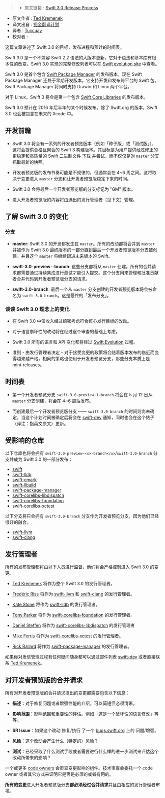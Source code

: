 >* 原文链接 : [Swift 3.0 Release Process](https://swift.org/blog/swift-3-0-release-process/)
* 原文作者 : [Ted Kremenek](https://github.com/tkremenek/)
* 译文出自 : [掘金翻译计划](https://github.com/xitu/gold-miner)
* 译者 : [Tuccuay](https://github.com/Tuccuay)
* 校对者 :


这篇文章讲述了 Swift 3.0 的目标、发布进程和预计的时间表。

Swift 3.0 是一个不兼容 Swift 2.2 语法的大版本更新。它对于语法和基本库有根本性的改变。Swift 3.0 实现的完整修改列表可以在 [Swift evolution site](https://github.com/apple/swift-evolution#implemented-proposals-for-swift-3) 中查看。

Swift 3.0 是首个包含 [Swift Package Manager](https://swift.org/package-manager/) 的发布版本。现在 Swift Package Manager 还处于早期开发版本，它支持开发和发布跨平台的 Swift 包。Swift Package Manager 将同时支持 Drawin 和 Linux 两个平台。

对于 Linux，Swift 3 将会是第一个包含 [Swift Core Libraries](https://swift.org/core-libraries/) 的发布版本。

Swift 3.0 预计在 2016 年后半年的某个时候发布。除了 Swift.org 的版本，Swift 3.0 也会被包含在未来的 Xcode 中。

## 开发前瞻

* Swift 3.0 将会有一系列的开发者预览版本（例如「种子版」或「测试版」），这将会提供合格且聚合的 Swift 3 构建版本。其目标是为用户提供经过修正的更稳定和高质量的 Swift 二进制文件 [下载](https://swift.org/download) 并尝试，而不仅仅是对 `master` 分支抓取最新的快照。

* 开发者预览版的发布节奏可能是不规律的，但通常会在 4~6 周之间。这将取决于变更进入 `master` 分支和让开发者预览版稳定下来的时间。

* Swift 3.0 会将最后一个开发者预览版的分支标记为 "GM" 版本。

* 进入开发者预览版的内容将由选出的发行管理者（见下文）管理。

## 了解 Swift 3.0 的变化

### 分支

* **master**: Swift 3.0 的开发都发生在 `master`。所有的改动都将合并到 `master` 并被作为 Swift 3.0 最终版本的一部分直到最后一个开发者预览版本分支被创建。并且这个 `master` 将继续跟进未来版本的 Swift。

* **swift-3.0-preview--branch**: 这些分支都将从 `master` 创建。所有的合并请求都需要通过持续集成进行测试才能引入提交。这个分支用来管理和批准贡献者合并代码到开发者预览版分支的请求。

* **swift-3.0-branch**: 最后一个从 `master` 分支创建的开发者预览版本将会被命名为 `swift-3.0-branch`。这是最终的「发布分支」。

### 谈谈 Swift 3.0 理念上的变化

* 在 Swift 3.0 中仅收入经过缜密考虑符合核心发行目标的改动。

* 对于语言崩坏性的改动将在经过逐个审查的基础上考虑。

* Swift 3.0 所有的语言和 API 变化都将经过 [Swift Evolution](https://github.com/apple/swift-evolution) 过程。

* 准则 - 由发行管理者决定 - 对于接受变更的政策将会随着版本发布的临近而变得越来越严格，相同的策略也使用于开发者预览分支，那些分支本质上是 mini-releases。

## 时间表

* 第一个开发者预览分支 `swift-3.0-preview-1-branch` 将会在 5 月 12 日从 `master` 分支创建，将会在 4~6 周后发布。

* 而创建最后一个开发者预览版分支 —— `swift-3.0-branch` 的时间则尚未确定。当这个计划时间被确定后将会在 [swift-dev](https://lists.swift.org/mailman/listinfo/swift-dev) 通知，同时也会在这个帖子（译注：指英文原文）更新。

## 受影响的仓库

以下仓库也将会拥有 `swift-3.0-preview-<x>-branch</x>`/`swift-3.0-branch` 分支并成为 Swift 3.0 的一部分发布：

* [swift](https://github.com/apple/swift)
* [swift-lldb](https://github.com/apple/swift-lldb)
* [swift-cmark](https://github.com/apple/swift-cmark)
* [swift-llbuild](https://github.com/apple/swift-llbuild)
* [swift-package-manager](https://github.com/apple/swift-package-manager)
* [swift-corelibs-libdispatch](https://github.com/apple/swift-corelibs-libdispatch)
* [swift-corelibs-foundation](https://github.com/apple/swift-corelibs-foundation)
* [swift-corelibs-xctest](https://github.com/apple/swift-corelibs-xctest)

以下分支将只会拥有 `swift-3.0-branch` 分支作为开发者预览分支，因为他们已经很好的融合。

*   [swift-llvm](https://github.com/apple/swift-llvm)
*   [swift-clang](https://github.com/apple/swift-clang)

## 发行管理者

所有的发布管理都将由以下人员进行监督，他们将会严格控制进入 Swift 3.0 的变更。

* [Ted Kremenek](https://github.com/tkremenek) 将作为整个 Swift 3.0 的发行管理者。

*   [Frédéric Riss](https://github.com/fredriss) 将作为 [swift-llvm](https://github.com/apple/swift-llvm) 和 [swift-clang](https://github.com/apple/swift-clang) 的发行管理者。　

*   [Kate Stone](https://github.com/k8stone) 将作为 [swift-lldb](https://github.com/apple/swift-lldb) 的发行管理者。

*   [Tony Parker](https://github.com/parkera) 将作为 [swift-corelibs-foundation](https://github.com/apple/swift-corelibs-foundation) 的发行管理者。

*   [Daniel Steffen](https://github.com/das) 将作为 [swift-corelibs-libdispatch](https://github.com/apple/swift-corelibs-libdispatch) 的发行管理者

*   [Mike Ferris](https://github.com/mike-ferris-apple) 将作为 [swift-corelibs-xctest](https://github.com/apple/swift-corelibs-xctest) 的发行管理者。

*   [Rick Ballard](https://github.com/rballard) 将作为 [swift-package-manager](https://github.com/apple/swift-package-manager) 的发行管理者。

如果你对发信管理过程有任何疑问随身都可以通过邮件列表 [swift-dev](https://lists.swift.org/mailman/listinfo/swift-dev) 或者直接联系 [Ted Kremenek](https://github.com/tkremenek)。

## 对开发者预览版的合并请求

所有对开发者预览版的合并请求提出的变更都需要包含以下信息：

* **描述**：对于修复问题或者增强性能的介绍。可以简短但必须清晰。

* **影响范围**：影响范围和重要性的评估。例如「这是一个破坏性的语言修改」等等。

* **SR Issue**：如果这个改动 修复/执行 了一个 [bugs.swift.org](https://bugs.swift.org) 上的 问题/增强。

* **风险**：这个改动会产生什么（特定的）风险？

* **测试**：已经采取了什么测试手段或者需要进行什么样的进一步测试来评估这个改动所带来的影响？

一个或更多 [code owners](https://swift.org/community/#code-owners) 会审查变更影响的组件。技术审查会委托一个 code owner 或者其它方式来证明它是否是必须的或者有用的。

**所有的变更**进入开发者预览版分支**都必须经过合并请求**并且由相应的发行管理者审核。
